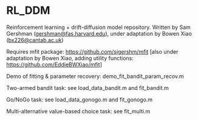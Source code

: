 RL_DDM
====

Reinforcement learning + drift-diffusion model repository.
Written by Sam Gershman (gershman@fas.harvard.edu), under adaptation by Bowen Xiao (bx226@cantab.ac.uk)

Requires mfit package: https://github.com/sjgershm/mfit
[also under adaptation by Bowen Xiao, adding utility functions: https://github.com/EddieBWXiao/mfit]

Demo of fitting & parameter recovery: demo_fit_bandit_param_recov.m

Two-armed bandit task: see load_data_bandit.m and fit_bandit.m

Go/NoGo task: see load_data_gonogo.m and  fit_gonogo.m

Multi-alternative value-based choice task: see fit_multi.m

